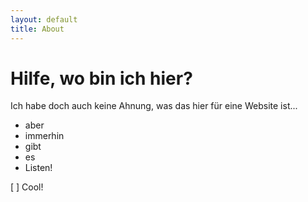 ```yaml
---
layout: default
title: About
---
```


# Hilfe, wo bin ich hier?

Ich habe doch auch keine Ahnung, was das hier für eine Website ist...

- aber
- immerhin
- gibt
- es
- Listen!

[ ] Cool!